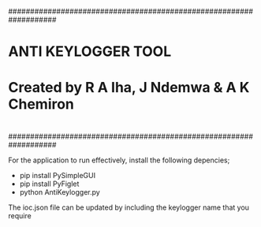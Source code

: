 ###################################################################
#				ANTI KEYLOGGER TOOL		  #
#		Created by R A Iha, J Ndemwa & A K Chemiron	  #
#								  #
###################################################################

For the application to run effectively, install the following depencies;

- pip install PySimpleGUI
- pip install PyFiglet
- python AntiKeylogger.py

The ioc.json file can be updated by including the keylogger name that you require 
